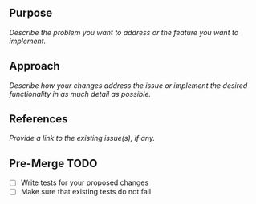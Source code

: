 <!--
Thank you for your contribution.

Before making a PR, please read our contributing guidelines at
https://github.com/Vexcited/surferhead/blob/main/CONTRIBUTING.md#code-contribution

We recommend creating a *draft* PR, so that you can mark it as 'ready for review' when you are done.
-->

## Purpose

_Describe the problem you want to address or the feature you want to implement._

## Approach

_Describe how your changes address the issue or implement the desired functionality in as much detail as possible._

## References

_Provide a link to the existing issue(s), if any._

## Pre-Merge TODO

- [ ] Write tests for your proposed changes
- [ ] Make sure that existing tests do not fail
